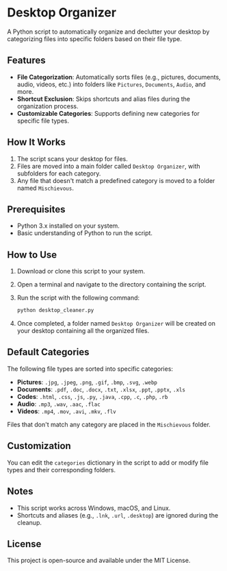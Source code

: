 # Desktop Organizer

A Python script to automatically organize and declutter your desktop by categorizing files into specific folders based on their file type.

## Features

- **File Categorization**: Automatically sorts files (e.g., pictures, documents, audio, videos, etc.) into folders like `Pictures`, `Documents`, `Audio`, and more.
- **Shortcut Exclusion**: Skips shortcuts and alias files during the organization process.
- **Customizable Categories**: Supports defining new categories for specific file types.

## How It Works

1. The script scans your desktop for files.
2. Files are moved into a main folder called `Desktop Organizer`, with subfolders for each category.
3. Any file that doesn't match a predefined category is moved to a folder named `Mischievous`.

## Prerequisites

- Python 3.x installed on your system.
- Basic understanding of Python to run the script.

## How to Use

1. Download or clone this script to your system.
2. Open a terminal and navigate to the directory containing the script.
3. Run the script with the following command:

   ```bash
   python desktop_cleaner.py
   ```

4. Once completed, a folder named `Desktop Organizer` will be created on your desktop containing all the organized files.

## Default Categories

The following file types are sorted into specific categories:

- **Pictures**: `.jpg`, `.jpeg`, `.png`, `.gif`, `.bmp`, `.svg`, `.webp`
- **Documents**: `.pdf`, `.doc`, `.docx`, `.txt`, `.xlsx`, `.ppt`, `.pptx`, `.xls`
- **Codes**: `.html`, `.css`, `.js`, `.py`, `.java`, `.cpp`, `.c`, `.php`, `.rb`
- **Audio**: `.mp3`, `.wav`, `.aac`, `.flac`
- **Videos**: `.mp4`, `.mov`, `.avi`, `.mkv`, `.flv`

Files that don't match any category are placed in the `Mischievous` folder.

## Customization

You can edit the `categories` dictionary in the script to add or modify file types and their corresponding folders.

## Notes

- This script works across Windows, macOS, and Linux.
- Shortcuts and aliases (e.g., `.lnk`, `.url`, `.desktop`) are ignored during the cleanup.

## License

This project is open-source and available under the MIT License.

